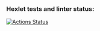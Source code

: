 ### Hexlet tests and linter status:
[![Actions Status](https://github.com/Rata0/frontend-project-11/actions/workflows/hexlet-check.yml/badge.svg)](https://github.com/Rata0/frontend-project-11/actions)